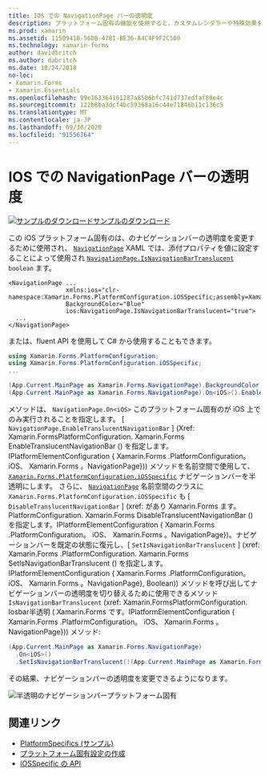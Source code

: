 ```yaml
---
title: IOS での NavigationPage バーの透明度
description: プラットフォーム固有の機能を使用すると、カスタムレンダラーや特殊効果を実装することなく、特定のプラットフォームでのみ使用できる機能を使用できます。 この記事では、NavigationPage のナビゲーションバーの透明度を変更する iOS プラットフォーム固有のを使用する方法について説明します。
ms.prod: xamarin
ms.assetid: 1150941B-56DB-4781-BE36-A4C4F9F2C500
ms.technology: xamarin-forms
author: davidbritch
ms.author: dabritch
ms.date: 10/24/2018
no-loc:
- Xamarin.Forms
- Xamarin.Essentials
ms.openlocfilehash: 99e163364161287a8506bfc741d737edfaf88e4c
ms.sourcegitcommit: 122b8ba3dcf4bc59368a16c44e71846b11c136c5
ms.translationtype: MT
ms.contentlocale: ja-JP
ms.lasthandoff: 09/30/2020
ms.locfileid: "91556764"
---
```

# <a name="navigationpage-bar-translucency-on-ios"></a>IOS での NavigationPage バーの透明度

[![サンプルのダウンロード](~/media/shared/download.png)サンプルのダウンロード](https://docs.microsoft.com/samples/xamarin/xamarin-forms-samples/userinterface-platformspecifics)

この iOS プラットフォーム固有のは、のナビゲーションバーの透明度を変更するために使用され、 [`NavigationPage`](xref:Xamarin.Forms.NavigationPage) XAML では、添付プロパティを値に設定することによって使用され [`NavigationPage.IsNavigationBarTranslucent`](xref:Xamarin.Forms.PlatformConfiguration.iOSSpecific.NavigationPage.IsNavigationBarTranslucentProperty) `boolean` ます。

```xaml
<NavigationPage ...
                xmlns:ios="clr-namespace:Xamarin.Forms.PlatformConfiguration.iOSSpecific;assembly=Xamarin.Forms.Core"
                BackgroundColor="Blue"
                ios:NavigationPage.IsNavigationBarTranslucent="true">
  ...
</NavigationPage>
```

または、fluent API を使用して C# から使用することもできます。

```csharp
using Xamarin.Forms.PlatformConfiguration;
using Xamarin.Forms.PlatformConfiguration.iOSSpecific;
...

(App.Current.MainPage as Xamarin.Forms.NavigationPage).BackgroundColor = Color.Blue;
(App.Current.MainPage as Xamarin.Forms.NavigationPage).On<iOS>().EnableTranslucentNavigationBar();
```

メソッドは、 `NavigationPage.On<iOS>` このプラットフォーム固有のが iOS 上でのみ実行されることを指定します。 [ `NavigationPage.EnableTranslucentNavigationBar` ] (Xref: Xamarin.FormsPlatformConfiguration. Xamarin.Forms EnableTranslucentNavigationBar () を指定します。IPlatformElementConfiguration { Xamarin.Forms .PlatformConfiguration。 iOS、 Xamarin.Forms 。NavigationPage})) メソッドを名前空間で使用して、 [`Xamarin.Forms.PlatformConfiguration.iOSSpecific`](xref:Xamarin.Forms.PlatformConfiguration.iOSSpecific) ナビゲーションバーを半透明にします。 さらに、 [`NavigationPage`](xref:Xamarin.Forms.PlatformConfiguration.iOSSpecific.NavigationPage) 名前空間のクラスに `Xamarin.Forms.PlatformConfiguration.iOSSpecific` も [ `DisableTranslucentNavigationBar` ] (xref: があり Xamarin.Forms ます。PlatformConfiguration. Xamarin.Forms DisableTranslucentNavigationBar () を指定します。IPlatformElementConfiguration { Xamarin.Forms .PlatformConfiguration。 iOS、 Xamarin.Forms 。NavigationPage})。ナビゲーションバーを既定の状態に復元し、[ `SetIsNavigationBarTranslucent` ] (xref: Xamarin.Forms .PlatformConfiguration. Xamarin.Forms SetIsNavigationBarTranslucent () を指定します。IPlatformElementConfiguration { Xamarin.Forms .PlatformConfiguration。 iOS、 Xamarin.Forms 。NavigationPage}, Boolean)) メソッドを呼び出してナビゲーションバーの透明度を切り替えるために使用できるメソッド `IsNavigationBarTranslucent` (xref: Xamarin.FormsPlatformConfiguration. Iosbar半透明 ( Xamarin.Forms です。IPlatformElementConfiguration { Xamarin.Forms .PlatformConfiguration。 iOS、 Xamarin.Forms 。NavigationPage})) メソッド:

```csharp
(App.Current.MainPage as Xamarin.Forms.NavigationPage)
  .On<iOS>()
  .SetIsNavigationBarTranslucent(!(App.Current.MainPage as Xamarin.Forms.NavigationPage).On<iOS>().IsNavigationBarTranslucent());
```

その結果、ナビゲーションバーの透明度を変更できるようになります。

![半透明のナビゲーションバープラットフォーム固有](navigation-bar-translucent-images/translucent-navigation-bar.png)

## <a name="related-links"></a>関連リンク

- [PlatformSpecifics (サンプル)](/samples/xamarin/xamarin-forms-samples/userinterface-platformspecifics)
- [プラットフォーム固有設定の作成](~/xamarin-forms/platform/platform-specifics/index.md#creating-platform-specifics)
- [iOSSpecific の API](xref:Xamarin.Forms.PlatformConfiguration.iOSSpecific)